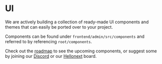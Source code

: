 # UI

We are actively building a collection of ready-made UI components and themes that can easily be ported over to your project. 

Components can be found under `frontend/admin/src/components` and referred to by referencing `root/components`.

Check out the [roadmap](/roadmap.html#components) to see the upcoming components, or suggest some by joining our [Discord](https://discord.gg/sUuDw9Jtxm) or our [Hellonext](https://potion.hellonext.co/) board.
